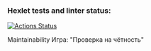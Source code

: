 ### Hexlet tests and linter status:

[![Actions Status](https://github.com/sheloputova/frontend-project-44/actions/workflows/hexlet-check.yml/badge.svg)](https://github.com/sheloputova/frontend-project-44/actions)

Maintainability
Игра: "Проверка на чётность"
